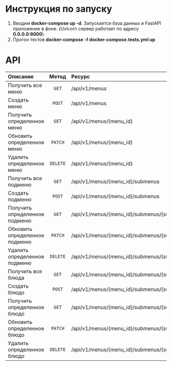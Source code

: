 # Инструкция по запуску
1) Вводим **docker-compose up -d**. Запускается база данных и FastAPI приложение в фоне. (Uvicorn сервер работает по адресу **0.0.0.0:8000**)
2) Прогон тестов  **docker-compose -f docker-compose.tests.yml up**

# API

| Описание                      | Метод          | Ресурс                                                         |
| :---                          |     :---:      | :---                                                           |
| Получить все меню             | `GET`          |/api/v1/menus                                                   |
| Создать меню                  | `POST`         |/api/v1/menus                                                   |
| Получить определенное меню    | `GET`          |/api/v1/menus/{menu_id}                                         |
| Обновить определенное меню    | `PATCH`        |/api/v1/menus/{menu_id}                                         |
| Удалить определенное меню     | `DELETE`       |/api/v1/menus/{menu_id}                                         |
| Получить все подменю          | `GET`          |/api/v1/menus/{menu_id}/submenus                                |
| Создать подменю               | `POST`         |/api/v1/menus/{menu_id}/submenus                                |
| Получить определенное подменю | `GET`          |/api/v1/menus/{menu_id}/submenus/{submenu_id}                   |
| Обновить определенное подменю | `PATCH`        |/api/v1/menus/{menu_id}/submenus/{submenu_id}                   |
| Удалить определенное подменю  | `DELETE`       |/api/v1/menus/{menu_id}/submenus/{submenu_id}                   |
| Получить все блюда            | `GET`          |/api/v1/menus/{menu_id}/submenus/{submenu_id}/dishes            |
| Создать блюдо                 | `POST`         |/api/v1/menus/{menu_id}/submenus/{submenu_id}/dishes            |
| Получить определенное блюдо   | `GET`          |/api/v1/menus/{menu_id}/submenus/{submenu_id}/dishes/{dish_id}  |
| Обновить определенное блюдо   | `PATCH`        |/api/v1/menus/{menu_id}/submenus/{submenu_id}/dishes/{dish_id}  |
| Удалить определенное блюдо    | `DELETE`       |/api/v1/menus/{menu_id}/submenus/{submenu_id}/dishes/{dish_id}  |

